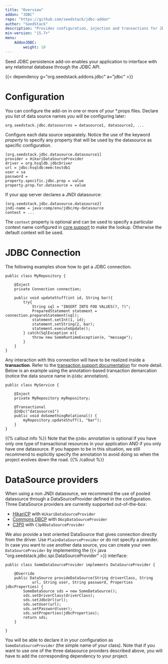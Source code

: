 ```yaml
---
title: "Overview"
addon: "JDBC"
repo: "https://github.com/seedstack/jdbc-addon"
author: "SeedStack"
description: "Provides configuration, injection and transactions for JDBC datasources."
min-version: "15.7+"
menu:
    AddonJDBC:
        weight: 10
---
```


Seed JDBC persistence add-on enables your application to interface with any relational database through the JDBC API. 

{{< dependency g="org.seedstack.addons.jdbc" a="jdbc" >}}

# Configuration

You can configure the add-on in one or more of your \*.props files. Declare you list of data source names you will be 
configuring later:

    org.seedstack.jdbc.datasources = datasource1, datasource2, ...
    
Configure each data source separately. Notice the use of the keyword *property* to specify any property that will be 
used by the datasource as specific configuration.

    [org.seedstack.jdbc.datasource.datasource1]
    provider = HikariDataSourceProvider
    driver = org.hsqldb.jdbcDriver
    url = jdbc:hsqldb:mem:testdb1
    user = sa
    password =
    property.specific.jdbc.prop = value
    property.prop.for.datasource = value

If your app server declares a JNDI datasource:

    [org.seedstack.jdbc.datasource.datasource2]
    jndi-name = java:comp/env/jdbc/my-datasource
    context = ...
    
The `context` property is optional and can be used to specify a particular context name configured in 
[core support](/docs/seed/manual/core/jndi) to make the lookup. Otherwise the default context will be used.
    
# JDBC Connection

The following examples show how to get a JDBC connection. 
    
    public class MyRepository {

        @Inject
        private Connection connection;

        public void updateStuff(int id, String bar){
            try{
                String sql = "INSERT INTO FOO VALUES(?, ?)";
                PreparedStatement statement = connection.prepareStatement(sql);
                statement.setInt(1, id);
                statement.setString(2, bar);
                statement.executeUpdate();
            } catch(SqlException e){
                throw new SomeRuntimeException(e, "message");
            }
        }
    }
    
Any interaction with this connection will have to be realized inside a **transaction**. Refer to the [transaction support
documentation](/docs/seed/manual/transactions) for more detail. Below is an example using the annotation-based transaction 
demarcation (notice the data source name in `@Jdbc` annotation).

    public class MyService {

        @Inject
        private MyRepository myRepository;

        @Transactional
        @Jdbc("datasource1")
        public void doSomethingRelational() {
            myRepository.updateStuff(1, "bar");
        }
    }

{{% callout info %}}
Note that the `@Jdbc` annotation is optional if you have only one type of transactional resources in your application AND if you
only have one datasource. If you happen to be in this situation, we still recommend to explicitly specify the annotation 
to avoid doing so when the project evolves down the road.
{{% /callout %}}

# DataSource providers

When using a non JNDI datasource, we recommend the use of pooled datasource through a DataSourceProvider defined in the 
configuration. Three DataSource providers are currently supported out-of-the-box:


* [HikariCP](http://brettwooldridge.github.io/HikariCP/) with `HikariDataSourceProvider`
* [Commons DBCP](http://commons.apache.org/proper/commons-dbcp/) with `DbcpDataSourceProvider`
* [C3P0](http://www.mchange.com/projects/c3p0/) with `C3p0DataSourceProvider`

We also provide a test oriented DataSource that gives connection directly from the driver. Use `PlainDataSourceProvider`
or do not specify a provider. In case you want to use another data source, you can create your own `DataSourceProvider` 
by implementing the {{< java "org.seedstack.jdbc.spi.DataSourceProvider" >}} interface:

    public class SomeDataSourceProvider implements DataSourceProvider {
    
        @Override
        public DataSource provideDataSource(String driverClass, String
                url, String user, String password, Properties jdbcProperties) {
            SomeDataSource sds = new SomeDataSource();
            sds.setDriverClass(driverClass);
            sds.setJdbcUrl(url);
            sds.setUser(url);
            sds.setPassword(user);
            sds.setProperties(jdbcProperties);
            return sds;
        }
    
    }
    
You will be able to declare it in your configuration as `SomeDataSourceProvider` (the simple name of your class). Note 
that if you want to use one of the three datasource providers described above, you will have to add the corresponding 
dependency to your project.
